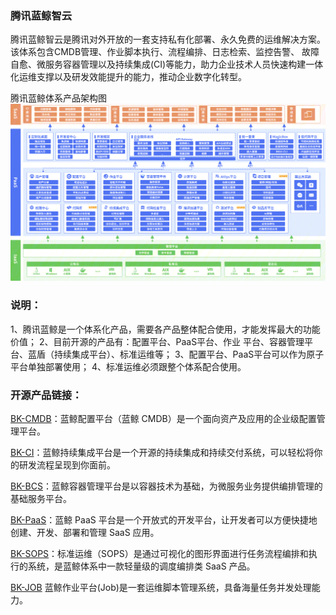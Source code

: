 ### 腾讯蓝鲸智云


腾讯蓝鲸智云是腾讯对外开放的一套支持私有化部署、永久免费的运维解决方案。该体系包含CMDB管理、作业脚本执行、流程编排、日志检索、监控告警、
故障自愈、微服务容器管理以及持续集成(CI)等能力，助力企业技术人员快速构建一体化运维支撑以及研发效能提升的能力，推动企业数字化转型。

腾讯蓝鲸体系产品架构图
![enter image description here](../resource/img/wiki/blueking.png)

### 说明：

1、腾讯蓝鲸是一个体系化产品，需要各产品整体配合使用，才能发挥最大的功能价值；
2、目前开源的产品有：配置平台、PaaS平台、作业 平台、容器管理平台、蓝盾（持续集成平台）、标准运维等；
3、配置平台、PaaS平台可以作为原子平台单独部署使用；
4、标准运维必须跟整个体系配合使用。

### 开源产品链接：

[BK-CMDB](https://github.com/Tencent/bk-cmdb)：蓝鲸配置平台（蓝鲸 CMDB）是一个面向资产及应用的企业级配置管理平台。

[BK-CI](https://github.com/Tencent/bk-ci)：蓝鲸持续集成平台是一个开源的持续集成和持续交付系统，可以轻松将你的研发流程呈现到你面前。

[BK-BCS](https://github.com/Tencent/bk-bcs)：蓝鲸容器管理平台是以容器技术为基础，为微服务业务提供编排管理的基础服务平台。

[BK-PaaS](https://github.com/Tencent/bk-paas)：蓝鲸 PaaS 平台是一个开放式的开发平台，让开发者可以方便快捷地创建、开发、部署和管理 SaaS 应用。

[BK-SOPS](https://github.com/Tencent/bk-sops)：标准运维（SOPS）是通过可视化的图形界面进行任务流程编排和执行的系统，是蓝鲸体系中一款轻量级的调度编排类 SaaS 产品。

[BK-JOB](https://github.com/Tencent/bk-job)   蓝鲸作业平台(Job)是一套运维脚本管理系统，具备海量任务并发处理能力。